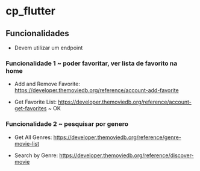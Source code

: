 # cp_flutter

## Funcionalidades

- Devem utilizar um endpoint

### Funcionalidade 1 ~ poder favoritar, ver lista de favorito na home

- Add and Remove Favorite: https://developer.themoviedb.org/reference/account-add-favorite

- Get Favorite List: https://developer.themoviedb.org/reference/account-get-favorites ~ OK


### Funcionalidade 2 ~ pesquisar por genero 
- Get All Genres: https://developer.themoviedb.org/reference/genre-movie-list

- Search by Genre: https://developer.themoviedb.org/reference/discover-movie
